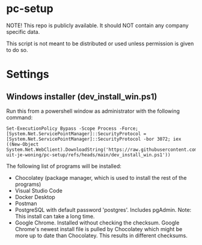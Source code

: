# pc-setup
NOTE! This repo is publicly available. It should NOT contain any company specific data.

This script is not meant to be distributed or used unless permission is given to do so.

# Settings
## Windows installer (dev_install_win.ps1)

Run this from a powershell window as administrator with the following command:
```
Set-ExecutionPolicy Bypass -Scope Process -Force; [System.Net.ServicePointManager]::SecurityProtocol = [System.Net.ServicePointManager]::SecurityProtocol -bor 3072; iex ((New-Object System.Net.WebClient).DownloadString('https://raw.githubusercontent.com/winst-uit-je-woning/pc-setup/refs/heads/main/dev_install_win.ps1'))
```

The following list of programs will be installed:
- Chocolatey (package manager, which is used to install the rest of the programs)
- Visual Studio Code
- Docker Desktop
- Postman
- PostgreSQL with default password 'postgres'. Includes pgAdmin. Note: This install can take a long time.
- Google Chrome. Installed without checking the checksum. Google Chrome's newest install file is pulled by Chocolatey which might be more up to date than Chocolatey. This results in different checksums.
